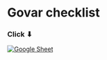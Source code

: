 # Govar checklist
### Click ⬇
[![Google Sheet](https://jiahaog.github.io/nativefier-icons/files/google-sheets.ico)](https://docs.google.com/spreadsheets/d/1bXzJGA-Ft1np9VvlBjMPEkD0FDomtC-52JZYAwsS-W0/edit?usp=sharing)
